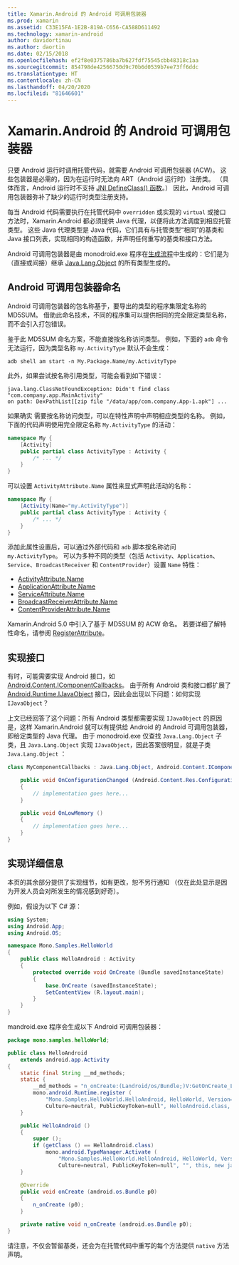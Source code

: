 ```yaml
---
title: Xamarin.Android 的 Android 可调用包装器
ms.prod: xamarin
ms.assetid: C33E15FA-1E2B-819A-C656-CA588D611492
ms.technology: xamarin-android
author: davidortinau
ms.author: daortin
ms.date: 02/15/2018
ms.openlocfilehash: ef2f8e0375786ba7b627fdf75545cbb48318c1aa
ms.sourcegitcommit: 854798de42566750d9c70b6d0539b7ee73ff6ddc
ms.translationtype: HT
ms.contentlocale: zh-CN
ms.lasthandoff: 04/20/2020
ms.locfileid: "81646601"
---
```

# <a name="android-callable-wrappers-for-xamarinandroid"></a>Xamarin.Android 的 Android 可调用包装器

只要 Android 运行时调用托管代码，就需要 Android 可调用包装器 (ACW)。 这些包装器是必需的，因为在运行时无法向 ART（Android 运行时）注册类。 （具体而言，Android 运行时不支持 [JNI DefineClass() 函数](https://docs.oracle.com/javase/1.5.0/docs/guide/jni/spec/functions.html#wp15986)。） 因此，Android 可调用包装器弥补了缺少的运行时类型注册支持。 

每当  Android 代码需要执行在托管代码中 `overridden` 或实现的 `virtual` 或接口方法时，Xamarin.Android 都必须提供 Java 代理，以便将此方法调度到相应托管类型。 这些 Java 代理类型是 Java 代码，它们具有与托管类型“相同”的基类和 Java 接口列表，实现相同的构造函数，并声明任何重写的基类和接口方法。 

Android 可调用包装器是由 monodroid.exe  程序在[生成流程](~/android/deploy-test/building-apps/build-process.md)中生成的：它们是为（直接或间接）继承 [Java.Lang.Object](xref:Java.Lang.Object) 的所有类型生成的。 

## <a name="android-callable-wrapper-naming"></a>Android 可调用包装器命名

Android 可调用包装器的包名称基于，要导出的类型的程序集限定名称的 MD5SUM。 借助此命名技术，不同的程序集可以提供相同的完全限定类型名称，而不会引入打包错误。 

鉴于此 MD5SUM 命名方案，不能直接按名称访问类型。 例如，下面的 `adb` 命令无法运行，因为类型名称 `my.ActivityType` 默认不会生成： 

```shell
adb shell am start -n My.Package.Name/my.ActivityType
```

此外，如果尝试按名称引用类型，可能会看到如下错误：

```shell
java.lang.ClassNotFoundException: Didn't find class "com.company.app.MainActivity"
on path: DexPathList[[zip file "/data/app/com.company.App-1.apk"] ...
```

如果确实  需要按名称访问类型，可以在特性声明中声明相应类型的名称。 例如，下面的代码声明使用完全限定名称 `My.ActivityType` 的活动：

```csharp
namespace My {
    [Activity]
    public partial class ActivityType : Activity {
        /* ... */
    }
}
```

可以设置 `ActivityAttribute.Name` 属性来显式声明此活动的名称： 

```csharp
namespace My {
    [Activity(Name="my.ActivityType")]
    public partial class ActivityType : Activity {
        /* ... */
    }
}
```

添加此属性设置后，可以通过外部代码和 `adb` 脚本按名称访问 `my.ActivityType`。 可以为多种不同的类型（包括 `Activity`、`Application`、`Service`、`BroadcastReceiver` 和 `ContentProvider`）设置 `Name` 特性： 

- [ActivityAttribute.Name](xref:Android.App.ActivityAttribute.Name)
- [ApplicationAttribute.Name](xref:Android.App.ApplicationAttribute.Name)
- [ServiceAttribute.Name](xref:Android.App.ServiceAttribute.Name)
- [BroadcastReceiverAttribute.Name](xref:Android.Content.BroadcastReceiverAttribute.Name)
- [ContentProviderAttribute.Name](xref:Android.Content.ContentProviderAttribute.Name)

Xamarin.Android 5.0 中引入了基于 MD5SUM 的 ACW 命名。 若要详细了解特性命名，请参阅 [RegisterAttribute](xref:Android.Runtime.RegisterAttribute)。 

## <a name="implementing-interfaces"></a>实现接口

有时，可能需要实现 Android 接口，如 [Android.Content.IComponentCallbacks](xref:Android.Content.IComponentCallbacks)。 由于所有 Android 类和接口都扩展了 [Android.Runtime.IJavaObject](xref:Android.Runtime.IJavaObject) 接口，因此会出现以下问题：如何实现 `IJavaObject`？ 

上文已经回答了这个问题：所有 Android 类型都需要实现 `IJavaObject` 的原因是，这样 Xamarin.Android 就可以有提供给 Android 的 Android 可调用包装器，即给定类型的 Java 代理。 由于 monodroid.exe 仅查找 `Java.Lang.Object` 子类，且 `Java.Lang.Object` 实现 `IJavaObject`，因此答案很明显，就是子类 `Java.Lang.Object` ： 

```csharp
class MyComponentCallbacks : Java.Lang.Object, Android.Content.IComponentCallbacks {

    public void OnConfigurationChanged (Android.Content.Res.Configuration newConfig)
    {
        // implementation goes here...
    } 

    public void OnLowMemory ()
    {
        // implementation goes here...
    }
}
```

## <a name="implementation-details"></a>实现详细信息

本页的其余部分提供了实现细节，如有更改，恕不另行通知  （仅在此处显示是因为开发人员会对所发生的情况感到好奇）。 

例如，假设为以下 C# 源：

```csharp
using System;
using Android.App;
using Android.OS;

namespace Mono.Samples.HelloWorld
{
    public class HelloAndroid : Activity
    {
        protected override void OnCreate (Bundle savedInstanceState)
        {
            base.OnCreate (savedInstanceState);
            SetContentView (R.layout.main);
        }
    }
}
```

mandroid.exe  程序会生成以下 Android 可调用包装器： 

```java
package mono.samples.helloWorld;

public class HelloAndroid
    extends android.app.Activity
{
    static final String __md_methods;
    static {
        __md_methods = "n_onCreate:(Landroid/os/Bundle;)V:GetOnCreate_Landroid_os_Bundle_Handler\n" + "";
        mono.android.Runtime.register (
            "Mono.Samples.HelloWorld.HelloAndroid, HelloWorld, Version=1.0.0.0, 
            Culture=neutral, PublicKeyToken=null", HelloAndroid.class, __md_methods);
    }

    public HelloAndroid ()
    {
        super ();
        if (getClass () == HelloAndroid.class)
            mono.android.TypeManager.Activate (
                "Mono.Samples.HelloWorld.HelloAndroid, HelloWorld, Version=1.0.0.0, 
                Culture=neutral, PublicKeyToken=null", "", this, new java.lang.Object[] {  });
    }

    @Override
    public void onCreate (android.os.Bundle p0)
    {
        n_onCreate (p0);
    }

    private native void n_onCreate (android.os.Bundle p0);
}
```

请注意，不仅会暂留基类，还会为在托管代码中重写的每个方法提供 `native` 方法声明。 
